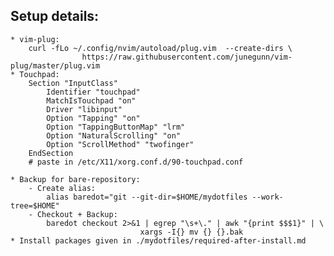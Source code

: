 ## Setup details:
    * vim-plug:
        curl -fLo ~/.config/nvim/autoload/plug.vim  --create-dirs \
                    https://raw.githubusercontent.com/junegunn/vim-plug/master/plug.vim
    * Touchpad:
        Section "InputClass"
            Identifier "touchpad"
            MatchIsTouchpad "on"
            Driver "libinput"
            Option "Tapping" "on"
            Option "TappingButtonMap" "lrm"
            Option "NaturalScrolling" "on"
            Option "ScrollMethod" "twofinger"
        EndSection
        # paste in /etc/X11/xorg.conf.d/90-touchpad.conf

    * Backup for bare-repository:
        - Create alias:
            alias baredot="git --git-dir=$HOME/mydotfiles --work-tree=$HOME"
		- Checkout + Backup:
			baredot checkout 2>&1 | egrep "\s+\." | awk "{print $$$1}" | \
                                 xargs -I{} mv {} {}.bak
	* Install packages given in ./mydotfiles/required-after-install.md


